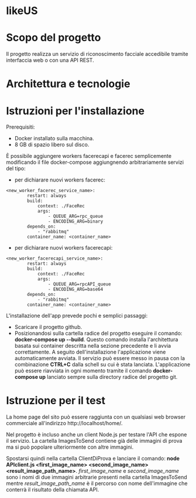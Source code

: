 # likeUS

# Scopo del progetto

Il progetto realizza un servizio di riconoscimento facciale accedibile tramite interfaccia web o con una API REST.

# Architettura e tecnologie


# Istruzioni per l'installazione

Prerequisiti:
 - Docker installato sulla macchina.
 - 8 GB di spazio libero sul disco.


È possibile aggiungere workers facerecapi e facerec semplicemente modificando il file docker-compose aggiungnendo arbitrariamente servizi del tipo:

- per dichiarare nuovi workers facerec:

```
<new_worker_facerec_service_name>:
        restart: always
        build:
            context: ./FaceRec
            args: 
                - QUEUE_ARG=rpc_queue
                - ENCODING_ARG=binary
        depends_on: 
            - "rabbitmq"
        container_name: <container_name>
```

- per dichiarare nuovi workers facerecapi:

```
<new_worker_facerecapi_service_name>:
        restart: always
        build:
            context: ./FaceRec
            args: 
                - QUEUE_ARG=rpcAPI_queue
                - ENCODING_ARG=base64
        depends_on: 
            - "rabbitmq"
        container_name: <container_name>
```

L'installazione dell'app prevede pochi e semplici passaggi:

- Scaricare il progetto github.
- Posizionandosi sulla cartella radice del progetto eseguire il comando: **docker-compose up --build**. Questo comando installa l'architettura basata sui container descritta nella sezione precedente e li avvia correttamente. A seguito dell'installazione l'applicazione viene automaticamente avviata. Il servizio può essere messo in pausa con la combinazione **CTRL+C** dalla schell su cui è stata lanciata. L'applicazione può essere riavviata in ogni momento tramite il comando **docker-compose up** lanciato sempre sulla directory radice del progetto git.

# Istruzione per il test

La home page del sito può essere raggiunta con un qualsiasi web browser commerciale all'indirizzo http://localhost/home/.

Nel progetto è incluso anche un client Node.js per testare l'API che espone il servizio. La cartella ImagesToSend contiene già delle immagini di prova ma si può popolare ulteriormente con altre immagini.

Spostarsi quindi nella cartella ClientDiProva e lanciare il comando: **node APIclient.js <first_image_name> <second_image_name> <result_image_path_name>**. *first_image_name* e *second_image_name* sono i nomi di due immagini arbitrarie presenti nella cartella ImagesToSend mentre *result_image_path_name* è il percorso con nome dell'immagine che conterrà il risultato della chiamata API.